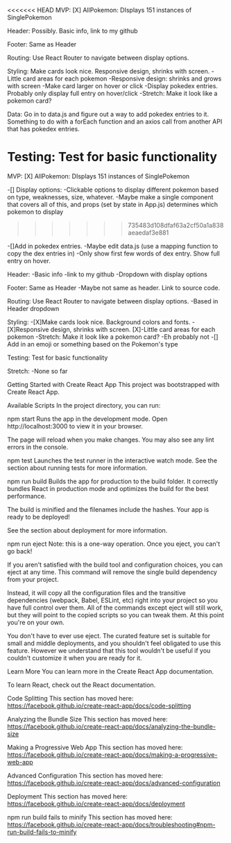 <<<<<<< HEAD
MVP:
[X] AllPokemon: DIsplays 151 instances of SinglePokemon

Header: Possibly. Basic info, link to my github

Footer: Same as Header

Routing: Use React Router to navigate between display options. 

Styling: Make cards look nice. Responsive design, shrinks with screen.
    -Little card areas for each pokemon
    -Responsive design: shrinks and grows with screen
    -Make card larger on hover or click
    -Display pokedex entries. Probably only display full entry on hover/click
    -Stretch: Make it look like a pokemon card?

Data: Go in to data.js and figure out a way to add pokedex entries to it. Something to do with a forEach function and an axios call from another API that has pokedex entries.

Testing: Test for basic functionality
=======
MVP: 
[X] AllPokemon: DIsplays 151 instances of SinglePokemon

-[] Display options:
    -Clickable options to display different pokemon based on type, weaknesses, size, whatever.
    -Maybe make a single component that covers all of this, and props (set by state in App.js) determines which pokemon to display
>>>>>>> 735483d108dfaf63a2cf50a1a838aeaedaf3e881

-[]Add in pokedex entries. 
    -Maybe edit data.js (use a mapping function to copy the dex entries in)
    -Only show first few words of dex entry. Show full entry on hover.

Header:
    -Basic info
    -link to my github
    -Dropdown with display options

Footer: Same as Header
    -Maybe not same as header. Link to source code.

Routing: Use React Router to navigate between display options.
    -Based in Header dropdown

Styling: 
-[X]Make cards look nice. Background colors and fonts.
-[X]Responsive design, shrinks with screen. 
[X]-Little card areas for each pokemon -Stretch: Make it look like a pokemon card?
    -Eh probably not
-[] Add in an emoji or something based on the Pokemon's type

Testing: Test for basic functionality

Stretch:
    -None so far

Getting Started with Create React App
This project was bootstrapped with Create React App.

Available Scripts
In the project directory, you can run:

npm start
Runs the app in the development mode.
Open http://localhost:3000 to view it in your browser.

The page will reload when you make changes.
You may also see any lint errors in the console.

npm test
Launches the test runner in the interactive watch mode.
See the section about running tests for more information.

npm run build
Builds the app for production to the build folder.
It correctly bundles React in production mode and optimizes the build for the best performance.

The build is minified and the filenames include the hashes.
Your app is ready to be deployed!

See the section about deployment for more information.

npm run eject
Note: this is a one-way operation. Once you eject, you can't go back!

If you aren't satisfied with the build tool and configuration choices, you can eject at any time. This command will remove the single build dependency from your project.

Instead, it will copy all the configuration files and the transitive dependencies (webpack, Babel, ESLint, etc) right into your project so you have full control over them. All of the commands except eject will still work, but they will point to the copied scripts so you can tweak them. At this point you're on your own.

You don't have to ever use eject. The curated feature set is suitable for small and middle deployments, and you shouldn't feel obligated to use this feature. However we understand that this tool wouldn't be useful if you couldn't customize it when you are ready for it.

Learn More
You can learn more in the Create React App documentation.

To learn React, check out the React documentation.

Code Splitting
This section has moved here: https://facebook.github.io/create-react-app/docs/code-splitting

Analyzing the Bundle Size
This section has moved here: https://facebook.github.io/create-react-app/docs/analyzing-the-bundle-size

Making a Progressive Web App
This section has moved here: https://facebook.github.io/create-react-app/docs/making-a-progressive-web-app

Advanced Configuration
This section has moved here: https://facebook.github.io/create-react-app/docs/advanced-configuration

Deployment
This section has moved here: https://facebook.github.io/create-react-app/docs/deployment

npm run build fails to minify
This section has moved here: https://facebook.github.io/create-react-app/docs/troubleshooting#npm-run-build-fails-to-minify